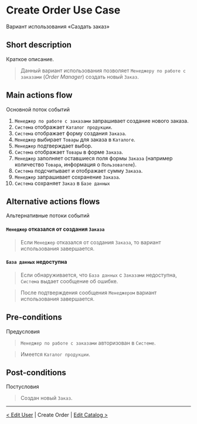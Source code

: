 # Create Order Use Case

Вариант использования «Саздать заказ»

## Short description

Краткое описание.

> Данный вариант использования позволяет `Менеджеру по работе с заказами`
> (_Order Manager_) создать новый `Заказ`.

## Main actions flow

Основной поток событий

1. `Менеджер по работе с заказами` запрашивает создание нового заказа.
2. `Система` отображает `Каталог продукции`.
3. `Система` отображает форму создания `Заказа`.
4. `Менеджер` выбирает `Товары` для заказа в `Каталоге`.
5. `Менеджер` подтверждает выбор.
6. `Система` отображает `Товары` в форме `Заказа`.
7. `Менеджер` заполняет оставшиеся поля формы `Заказа` (например количество
   `Товара`, информация о `Пользователе`).
8. `Система` подсчитывает и отображает сумму `Заказа`.
9. `Менеджер` запрашивает сохранение `Заказа`.
10. `Система` сохраняет `Заказ` в `Базе данных`

## Alternative actions flows

Альтернативные потоки событий

#### `Менеджер` отказался от создания `Заказа`

> Если `Менеджер` отказался от создания `Заказа`, то вариант использования
> завершается.

#### `База данных` недоступна

> Если обнаруживается, что `База данных` с `Заказами` недоступна, `Система`
> выдает сообщение об ошибке.

> После подтверждения сообщения `Менеджером` вариант использования завершается.

## Pre-conditions

Предусловия

> `Менеджер по работе с заказами` авторизован в `Системе`.

> Имеется `Каталог продукции`.

## Post-conditions

Постусловия

> Создан новый `Заказ`.

---

[< Edit User](https://github.com/Drapegnik/bsu/blob/master/technology/lab2/docs/edit-user.md)
| Create Order |
[Edit Catalog >](https://github.com/Drapegnik/bsu/blob/master/technology/lab2/docs/edit-catalog.md)
